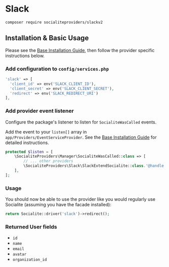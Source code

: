 # Slack

```bash
composer require socialiteproviders/slackv2
```

## Installation & Basic Usage

Please see the [Base Installation Guide](https://socialiteproviders.com/usage/), then follow the provider specific instructions below.

### Add configuration to `config/services.php`

```php
'slack' => [    
  'client_id' => env('SLACK_CLIENT_ID'),  
  'client_secret' => env('SLACK_CLIENT_SECRET'),  
  'redirect' => env('SLACK_REDIRECT_URI') 
],
```

### Add provider event listener

Configure the package's listener to listen for `SocialiteWasCalled` events.

Add the event to your `listen[]` array in `app/Providers/EventServiceProvider`. See the [Base Installation Guide](https://socialiteproviders.com/usage/) for detailed instructions.

```php
protected $listen = [
    \SocialiteProviders\Manager\SocialiteWasCalled::class => [
        // ... other providers
        \SocialiteProviders\Slack\SlackExtendSocialite::class.'@handle',
    ],
];
```

### Usage

You should now be able to use the provider like you would regularly use Socialite (assuming you have the facade installed):

```php
return Socialite::driver('slack')->redirect();
```

### Returned User fields

- ``id``
- ``name``
- ``email``
- ``avatar``
- ``organization_id``
